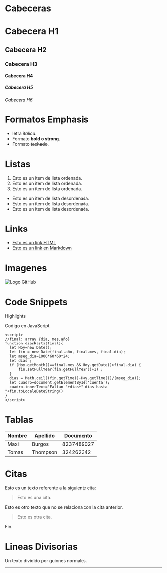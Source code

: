 # Cabeceras

# Cabecera H1

## Cabecera H2

### Cabecera H3

#### Cabecera H4

##### Cabecera H5

###### Cabecera H6

# Formatos Emphasis

- letra _italica_.
- Formato **bold o strong**.
- Formato ~~tachado~~.

# Listas

1. Esto es un item de lista ordenada.
2. Esto es un item de lista ordenada.
3. Esto es un item de lista ordenada.

- Esto es un item de lista desordenada.
- Esto es un item de lista desordenada.
- Esto es un item de lista desordenada.

# Links

- <a href="http://google.com">Esto es un link HTML</a>
- [Esto es un link en Markdown](http://google.com)

# Imagenes

![Logo GitHub](https://static.vecteezy.com/system/resources/thumbnails/017/119/660/small/github-logo-git-hub-icon-with-text-on-white-and-black-background-free-vector.jpg)

# Code Snippets

Highlights

Codigo en JavaScript

```
<script>
//final: array {dia, mes,año}
function diasHasta(final){
  let Hoy=new Date();
  let fin = new Date(final.año, final.mes, final.dia);
  let mseg_dia=1000*60*60*24;
  let dias ;
  if (Hoy.getMonth()==final.mes && Hoy.getDate()>final.dia) {
      fin.setFullYear(fin.getFullYear()+1) ;
  }
  dias = Math.ceil((fin.getTime()-Hoy.getTime())/(mseg_dia));
  let cuadro=document.getElementById('cuenta');
  cuadro.innerText="Faltan "+dias+" dias hasta "+fin.toLocaleDateString()
}
</script>
```

# Tablas

| Nombre | Apellido | Documento  |
| ------ | -------- | ---------- |
| Maxi   | Burgos   | 8237489027 |
| Tomas  | Thompson | 324262342  |

# Citas

Esto es un texto referente a la siguiente cita:

> Esto es una cita.

Esto es otro texto que no se relaciona con la cita anterior.

> Esto es otra cita.

Fin.

# Lineas Divisorias

Un texto dividido por guiones normales.

---
